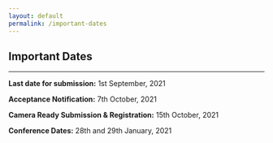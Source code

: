 ```yaml
---
layout: default
permalink: /important-dates
---
```

## Important Dates
---

**Last date for submission:**  1st September, 2021

**Acceptance Notification:** 7th October, 2021

**Camera Ready Submission & Registration:**  15th October, 2021

**Conference Dates:**  28th and 29th January, 2021

